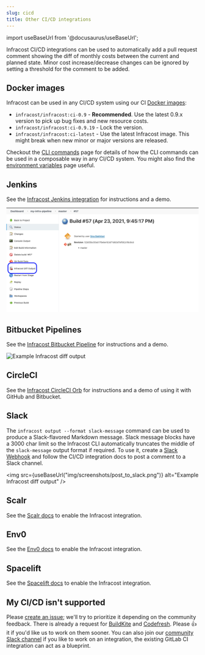 ```yaml
---
slug: cicd
title: Other CI/CD integrations
---
```


import useBaseUrl from '@docusaurus/useBaseUrl';

Infracost CI/CD integrations can be used to automatically add a pull request comment showing the diff of monthly costs between the current and planned state. Minor cost increase/decrease changes can be ignored by setting a threshold for the comment to be added.

## Docker images

Infracost can be used in any CI/CD system using our CI [Docker images](https://hub.docker.com/r/infracost/infracost/tags):
- `infracost/infracost:ci-0.9` - **Recommended**. Use the latest 0.9.x version to pick up bug fixes and new resource costs.
- `infracost/infracost:ci-0.9.19` - Lock the version.
- `infracost/infracost:ci-latest` - Use the latest Infracost image. This might break when new minor or major versions are released.

Checkout the [CLI commands](/docs/features/cli_commands) page for details of how the CLI commands can be used in a composable way in any CI/CD system. You might also find the [environment variables](/docs/integrations/environment_variables) page useful.

## Jenkins

See the [Infracost Jenkins integration](https://github.com/infracost/infracost-jenkins/) for instructions and a demo.

<img src="https://raw.githubusercontent.com/infracost/infracost-jenkins/master/screenshot.png" width="550px" alt="Example Infracost diff output" />

## Bitbucket Pipelines

See the [Infracost Bitbucket Pipeline](https://bitbucket.org/infracost/infracost-bitbucket-pipeline) for instructions and a demo.

<img src="https://bitbucket.org/infracost/infracost-bitbucket-pipeline/raw/f90fbe9e8e93bd830575e24398c75255ba711c17/screenshot.png" width="550px" alt="Example Infracost diff output" />

## CircleCI

See the [Infracost CircleCI Orb](https://github.com/infracost/infracost-orb) for instructions and a demo of using it with GitHub and Bitbucket.

## Slack

The `infracost output --format slack-message` command can be used to produce a Slack-flavored Markdown message. Slack message blocks have a 3000 char limit so the Infracost CLI automatically truncates the middle of the `slack-message` output format if required. To use it, create a [Slack Webhook](https://slack.com/intl/en-tr/help/articles/115005265063-Incoming-webhooks-for-Slack) and follow the CI/CD integration docs to post a comment to a Slack channel.

<img src={useBaseUrl("img/screenshots/post_to_slack.png")} alt="Example Infracost diff output" />

## Scalr

See the [Scalr docs](https://docs.scalr.com/en/latest/cost_estimate.html) to enable the Infracost integration.

## Env0

See the [Env0 docs](https://docs.env0.com/docs/cost-monitoring#cost-estimation) to enable the Infracost integration.

## Spacelift

See the [Spacelift docs](https://docs.spacelift.io/vendors/terraform/infracost) to enable the Infracost integration.

## My CI/CD isn't supported

Please [create an issue](https://github.com/infracost/infracost/issues/new/choose); we'll try to prioritize it depending on the community feedback. There is already a request for [BuildKite](https://github.com/infracost/infracost/issues/499) and [Codefresh](https://github.com/infracost/infracost/issues/975). Please 👍 it if you'd like us to work on them sooner. You can also join our [community Slack channel](https://www.infracost.io/community-chat) if you like to work on an integration, the existing GitLab CI integration can act as a blueprint.
